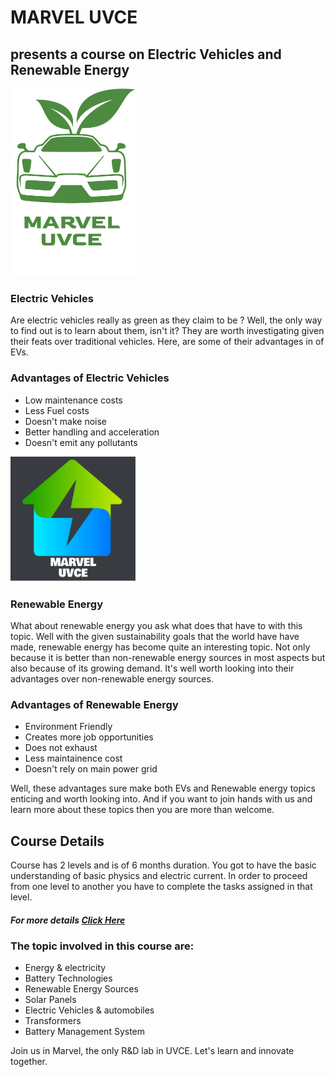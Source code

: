 # MARVEL UVCE
## presents a course on Electric Vehicles and Renewable Energy

<img src="img1.png" alt="MARVEL Electric Vehicles" width="200" height="300"/>

### Electric Vehicles

Are electric vehicles really as green as they claim to be ? Well, the only way to find out is to learn about them, isn't it? They are worth investigating given their feats over traditional vehicles. Here, are some of their advantages in of EVs.

### Advantages of Electric Vehicles 
- Low maintenance costs
- Less Fuel costs
- Doesn't make noise
- Better handling and  acceleration 
- Doesn't emit any pollutants

<img src="img2.png" alt="MARVEL Renewable Energy" width="200" height="200"/>

### Renewable Energy

What about renewable energy you ask what does that have to with this topic. Well with the given sustainability goals that the world have have made, renewable energy has become quite an interesting topic. Not only because it is better than non-renewable energy sources in most aspects but also because of its growing demand. It's well worth looking into their advantages over non-renewable energy sources.


### Advantages of Renewable Energy
- Environment Friendly
- Creates more job opportunities
- Does not exhaust 
- Less maintainence cost
- Doesn't rely on main power grid

Well, these advantages sure make both EVs and Renewable energy topics enticing and worth looking into. And if you want to join hands with us and learn more about these topics then you are more than welcome.

## Course Details
Course has 2 levels and is of 6 months duration. You got to have the basic understanding of basic physics and electric current. In order to proceed from one level to another you have to complete the tasks assigned in that level.

##### For more details [Click Here](https://hub.uvcemarvel.in/course/EV-RE-001)

### The topic involved in this course are:

- Energy & electricity
- Battery Technologies
- Renewable Energy Sources
- Solar Panels
- Electric Vehicles & automobiles
- Transformers
- Battery Management System

Join us in Marvel, the only R&D lab in UVCE. Let's learn and innovate together.